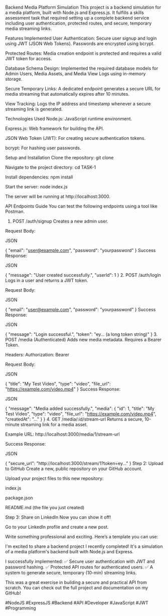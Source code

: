Backend Media Platform Simulation
This project is a backend simulation for a media platform, built with Node.js and Express.js. It fulfills a skills assessment task that required setting up a complete backend service including user authentication, protected routes, and secure, temporary media streaming links.

Features Implemented
User Authentication: Secure user signup and login using JWT (JSON Web Tokens). Passwords are encrypted using bcrypt.

Protected Routes: Media creation endpoint is protected and requires a valid JWT token for access.

Database Schema Design: Implemented the required database models for Admin Users, Media Assets, and Media View Logs using in-memory storage.

Secure Temporary Links: A dedicated endpoint generates a secure URL for media streaming that automatically expires after 10 minutes.

View Tracking: Logs the IP address and timestamp whenever a secure streaming link is generated.

Technologies Used
Node.js: JavaScript runtime environment.

Express.js: Web framework for building the API.

JSON Web Token (JWT): For creating secure authentication tokens.

bcrypt: For hashing user passwords.

Setup and Installation
Clone the repository: git clone <your-repo-url>

Navigate to the project directory: cd TASK-1

Install dependencies: npm install

Start the server: node index.js

The server will be running at http://localhost:3000.

API Endpoints Guide
You can test the following endpoints using a tool like Postman.

1. POST /auth/signup
Creates a new admin user.

Request Body:

JSON

{
    "email": "user@example.com",
    "password": "yourpassword"
}
Success Response:

JSON

{
    "message": "User created successfully.",
    "userId": 1
}
2. POST /auth/login
Logs in a user and returns a JWT token.

Request Body:

JSON

{
    "email": "user@example.com",
    "password": "yourpassword"
}
Success Response:

JSON

{
    "message": "Login successful.",
    "token": "ey... (a long token string)"
}
3. POST /media (Authenticated)
Adds new media metadata. Requires a Bearer Token.

Headers:
Authorization: Bearer <your-jwt-token>

Request Body:

JSON

{
    "title": "My Test Video",
    "type": "video",
    "file_url": "https://example.com/video.mp4"
}
Success Response:

JSON

{
    "message": "Media added successfully.",
    "media": {
        "id": 1,
        "title": "My Test Video",
        "type": "video",
        "file_url": "https://example.com/video.mp4",
        "createdAt": "..."
    }
}
4. GET /media/:id/stream-url
Returns a secure, 10-minute streaming link for a media asset.

Example URL: http://localhost:3000/media/1/stream-url

Success Response:

JSON

{
    "secure_url": "http://localhost:3000/stream/1?token=ey..."
}
Step 2: Upload to GitHub
Create a new, public repository on your GitHub account.

Upload your project files to this new repository:

index.js

package.json

README.md (the file you just created)

Step 3: Share on LinkedIn
Now you can show it off!

Go to your LinkedIn profile and create a new post.

Write something professional and exciting. Here’s a template you can use:

I'm excited to share a backend project I recently completed! It's a simulation of a media platform's backend built with Node.js and Express.

I successfully implemented:
✅ Secure user authentication with JWT and password hashing.
✅ Protected API routes for authenticated users.
✅ A system to generate secure, temporary (10-min) streaming links.

This was a great exercise in building a secure and practical API from scratch. You can check out the full project and documentation on my GitHub!

#NodeJS #ExpressJS #Backend #API #Developer #JavaScript #JWT #Programming

